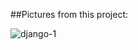 ##Pictures from this project:

![django-1](https://github.com/user-attachments/assets/a78d1b8c-54f6-485c-ae29-bc2518e1c12d)
